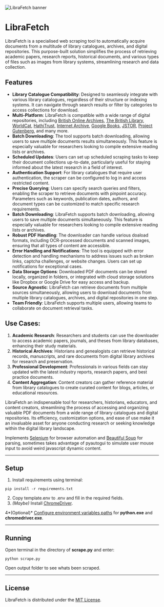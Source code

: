 ![LibraFetch banner](images/librafetch-banner.png)

# LibraFetch

LibraFetch is a specialised web scraping tool to automatically acquire documents from a multitude of library catalogues, archives, and digital repositories. This purpose-built solution simplifies the process of retrieving academic papers, research reports, historical documents, and various types of files such as images from library systems, streamlining research and data collection.

## Features

- **Library Catalogue Compatibility**:
  Designed to seamlessly integrate with various library catalogues, regardless of their structure or indexing systems. It can navigate through search results or filter by categories to access collections for download.
- **Multi-Platform**:
  LibraFetch is compatible with a wide range of digital repositories, including [British Online Archives](https://microform.digital/boa/), [The British Library](https://www.bl.uk/), [WorldCat](https://www.worldcat.org/), [HathiTrust](https://www.hathitrust.org/), [Internet Archive](https://archive.org/), [Google Books](https://books.google.com/), [JSTOR](https://www.jstor.org/), [Project Gutenberg](https://www.gutenberg.org/), and many more.
- **Batch Downloading**:
  The tool supports batch downloading, allowing users to save multiple documents results simultaneously. This feature is especially valuable for researchers looking to compile extensive reading lists or archives.
- **Scheduled Updates**:
  Users can set up scheduled scraping tasks to keep their document collections up-to-date, particularly useful for staying informed about the latest research in a field of interest.
- **Authentication Support**:
  For library catalogues that require user authentication, the scraper can be configured to log in and access restricted content.
- **Precise Querying**:
  Users can specify search queries and filters, enabling the scraper to retrieve documents with pinpoint accuracy. Parameters such as keywords, publication dates, authors, and document types can be customized to match specific research requirements.
- **Batch Downloading**:
  LibraFetch supports batch downloading, allowing users to save multiple documents simultaneously. This feature is especially valuable for researchers looking to compile extensive reading lists or archives.
- **Robust PDF Handling**:
  The downloader can handle various doaload formats, including OCR-processed documents and scanned images, ensuring that all types of content are accessible.
- **Error Handling and Notifications**:
  The tool is equipped with error detection and handling mechanisms to address issues such as broken links, captcha challenges, or website changes. Users can set up notifications for exceptional cases.
- **Data Storage Options**:
  Downloaded PDF documents can be stored locally, organized in folders, or integrated with cloud storage solutions like Dropbox or Google Drive for easy access and backup.
- **Source Agnostic**:
  LibraFetch can retrieve documents from multiple sources simultaneously, allowing users to download documents from multiple library catalogues, archives, and digital repositories in one step.
- **Team Friendly**:
    LibraFetch supports multiple users, allowing teams to collaborate on document retrieval tasks.

## Use Cases:
1.	**Academic Research**: Researchers and students can use the downloader to access academic papers, journals, and theses from library databases, enhancing their study materials.
2.	**Historical Archives**: Historians and genealogists can retrieve historical records, manuscripts, and rare documents from digital library archives for research and preservation.
3.	**Professional Development**: Professionals in various fields can stay updated with the latest industry reports, research papers, and best practice documents.
4.	**Content Aggregation**: Content creators can gather reference material from library catalogues to create curated content for blogs, articles, or educational resources.

LibraFetch an indispensable tool for researchers, historians, educators, and content creators, streamlining the process of accessing and organizing valuable PDF documents from a wide range of library catalogues and digital repositories. Its efficiency, customization options, and ease of use make it an invaluable asset for anyone conducting research or seeking knowledge within the digital library landscape.

Implements [Selenium](https://www.seleniumhq.org/) for browser automation and [Beautiful Soup](https://www.crummy.com/software/BeautifulSoup/bs4/doc/) for parsing, sometimes takes advantage of pyautogui to simulate user mouse input to avoid weird javascript dynamic content.

---

## Setup

1. Install requirements using terminal:

```
pip install -r requirements.txt
```

2. Copy template.env to .env and fill in the required fields.
3. *(Maybe)* Install [ChromeDriver](https://sites.google.com/a/chromium.org/chromedriver/downloads).

4*(Optional)* [Configure environment variables paths](https://www.java.com/en/download/help/path.xml) for **python.exe** and **chromedriver.exe**.

---

## Running

Open terminal in the directory of **scrape.py** and enter:

```
python scrape.py
```

Open output folder to see whats been scraped.

---

## License

LibraFetch is distributed under the [MIT License](LICENSE).
